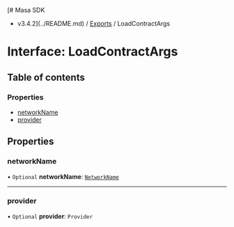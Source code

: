 [# Masa SDK
 - v3.4.2](../README.md) / [Exports](../modules.md) / LoadContractArgs

# Interface: LoadContractArgs

## Table of contents

### Properties

- [networkName](LoadContractArgs.md#networkname)
- [provider](LoadContractArgs.md#provider)

## Properties

### networkName

• `Optional` **networkName**: [`NetworkName`](../modules.md#networkname)

___

### provider

• `Optional` **provider**: `Provider`
